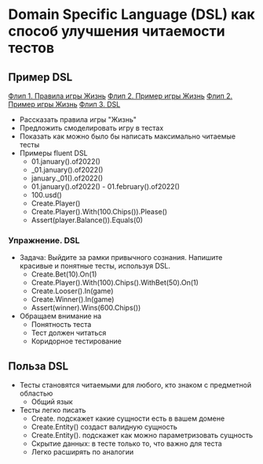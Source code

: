 # Domain Specific Language (DSL) как способ улучшения читаемости тестов

## Пример DSL
[Флип 1. Правила игры Жизнь](https://disk.yandex.ru/d/150AIWfx3GU3BP/15_LifeGame.jpg)
[Флип 2. Пример игры Жизнь](https://disk.yandex.ru/d/150AIWfx3GU3BP/16_LifeGameTestNoDsl.jpg)
[Флип 2. Пример игры Жизнь](https://photos.google.com/share/AF1QipM4blkk7aW1gCjKYsEJj9SngPxhdPRNcHanggVbgCugKyTkRUGb0GnsyxTu_I1Bqg/photo/AF1QipPg0_q2tcIt40tuTaUT8OSW-CbRlKL6jcmx6eo9?key=TUNISk5qSkVvaHdia1p0aXNSSHN0YTByMzl0cEp3)
[Флип 3. DSL](https://disk.yandex.ru/d/150AIWfx3GU3BP/17_DSL.jpg)
- Рассказать правила игры "Жизнь"
- Предложить смоделировать игру в тестах
- Показать как можно было бы написать максимально читаемые тесты
- Примеры fluent DSL
  - 01.january().of2022()
  - _01.january().of2022()
  - january._01().of2022()
  - 01.january().of2022() - 01.february().of2022()
  - 100.usd()
  - Create.Player()
  - Create.Player().With(100.Chips()).Please()
  - Assert(player.Balance()).Equals(0)

### Упражнение. DSL
- Задача: Выйдите за рамки привычного сознания. Напишите красивые и понятные тесты, используя DSL.
  - Create.Bet(10).On(1)
  - Create.Player().With(100).Chips().WithBet(50).On(1)
  - Create.Looser().In(game)
  - Create.Winner().In(game)
  - Assert(winner).Wins(600.Chips())
- Обращаем внимание на
  - Понятность теста
  - Тест должен читаться
  - Коридорное тестирование

## Польза DSL
- Тесты становятся читаемыми для любого, кто знаком с предметной областью
  - Общий язык
- Тесты легко писать
  - Create. подскажет какие сущности есть в вашем домене
  - Create.Entity() создаст валидную сущность
  - Create.Entity(). подскажет как можно параметризовать сущность
  - Скрытие данных: в тесте только то, что важно для теста
  - Легко расширять по аналогии
